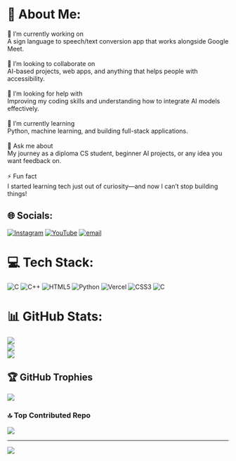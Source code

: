 # 💫 About Me:
🎯 I’m currently working on<br>A sign language to speech/text conversion app that works alongside Google Meet.<br><br>🤝 I’m looking to collaborate on<br>AI-based projects, web apps, and anything that helps people with accessibility.<br><br>🙋 I’m looking for help with<br>Improving my coding skills and understanding how to integrate AI models effectively.<br><br>🌱 I’m currently learning<br>Python, machine learning, and building full-stack applications.<br><br>💬 Ask me about<br>My journey as a diploma CS student, beginner AI projects, or any idea you want feedback on.<br><br>⚡ Fun fact<br>I started learning tech just out of curiosity—and now I can’t stop building things!


## 🌐 Socials:
[![Instagram](https://img.shields.io/badge/Instagram-%23E4405F.svg?logo=Instagram&logoColor=white)](https://instagram.com/ninjavex_) [![YouTube](https://img.shields.io/badge/YouTube-%23FF0000.svg?logo=YouTube&logoColor=white)](https://youtube.com/@@NinjaVex1) [![email](https://img.shields.io/badge/Email-D14836?logo=gmail&logoColor=white)](mailto:vaibhavingleg@gmail.com) 

# 💻 Tech Stack:
![C](https://img.shields.io/badge/c-%2300599C.svg?style=for-the-badge&logo=c&logoColor=white) ![C++](https://img.shields.io/badge/c++-%2300599C.svg?style=for-the-badge&logo=c%2B%2B&logoColor=white) ![HTML5](https://img.shields.io/badge/html5-%23E34F26.svg?style=for-the-badge&logo=html5&logoColor=white) ![Python](https://img.shields.io/badge/python-3670A0?style=for-the-badge&logo=python&logoColor=ffdd54) ![Vercel](https://img.shields.io/badge/vercel-%23000000.svg?style=for-the-badge&logo=vercel&logoColor=white) ![CSS3](https://img.shields.io/badge/css3-%231572B6.svg?style=for-the-badge&logo=css3&logoColor=white) ![C](https://img.shields.io/badge/c-%2300599C.svg?style=for-the-badge&logo=c&logoColor=white)
# 📊 GitHub Stats:
![](https://github-readme-stats.vercel.app/api?username=vaibhavingle2007&theme=darcula&hide_border=false&include_all_commits=true&count_private=false)<br/>
![](https://nirzak-streak-stats.vercel.app/?user=vaibhavingle2007&theme=darcula&hide_border=false)<br/>
![](https://github-readme-stats.vercel.app/api/top-langs/?username=vaibhavingle2007&theme=darcula&hide_border=false&include_all_commits=true&count_private=false&layout=compact)

## 🏆 GitHub Trophies
![](https://github-profile-trophy.vercel.app/?username=vaibhavingle2007&theme=radical&no-frame=false&no-bg=false&margin-w=4)

### 🔝 Top Contributed Repo
![](https://github-contributor-stats.vercel.app/api?username=vaibhavingle2007&limit=5&theme=dracula&combine_all_yearly_contributions=true)

---
[![](https://visitcount.itsvg.in/api?id=vaibhavingle2007&icon=0&color=0)](https://visitcount.itsvg.in)

<!-- Proudly created with GPRM ( https://gprm.itsvg.in ) -->
